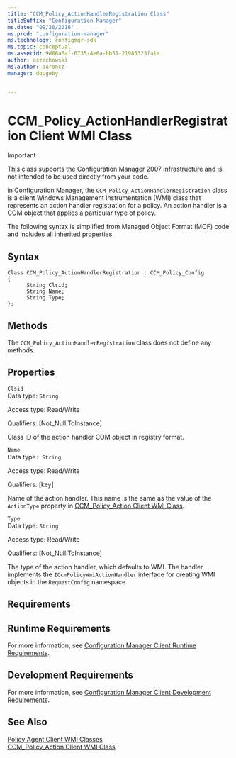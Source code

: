```yaml
---
title: "CCM_Policy_ActionHandlerRegistration Class"
titleSuffix: "Configuration Manager"
ms.date: "09/20/2016"
ms.prod: "configuration-manager"
ms.technology: configmgr-sdk
ms.topic: conceptual
ms.assetid: 9d86a6af-6735-4e6a-bb51-21985323fa1a
author: aczechowski
ms.author: aaroncz
manager: dougeby


---
```

# CCM_Policy_ActionHandlerRegistration Client WMI Class
> [!IMPORTANT]
>  This class supports the Configuration Manager 2007 infrastructure and is not intended to be used directly from your code.  

 in Configuration Manager, the `CCM_Policy_ActionHandlerRegistration` class is a client Windows Management Instrumentation (WMI) class that represents an action handler registration for a policy. An action handler is a COM object that applies a particular type of policy.  

 The following syntax is simplified from Managed Object Format (MOF) code and includes all inherited properties.  

## Syntax  

```  
Class CCM_Policy_ActionHandlerRegistration : CCM_Policy_Config  
{  
      String Clsid;  
      String Name;  
      String Type;  
};  
```  

## Methods  
 The `CCM_Policy_ActionHandlerRegistration` class does not define any methods.  

## Properties  
 `Clsid`  
 Data type: `String`  

 Access type: Read/Write  

 Qualifiers: [Not_Null:ToInstance]  

 Class ID of the action handler COM object in registry format.  

 `Name`  
 Data type`: String`  

 Access type: Read/Write  

 Qualifiers: [key]  

 Name of the action handler. This name is the same as the value of the `ActionType` property in [CCM_Policy_Action Client WMI Class](../../../../../develop/reference/core/clients/client-classes/ccm_policy_action-client-wmi-class.md).  

 `Type`  
 Data type: `String`  

 Access type: Read/Write  

 Qualifiers: [Not_Null:ToInstance]  

 The type of the action handler, which defaults to WMI. The handler implements the `ICcmPolicyWmiActionHandler` interface for creating WMI objects in the `RequestConfig` namespace.  

## Requirements  

## Runtime Requirements  
 For more information, see [Configuration Manager Client Runtime Requirements](../../../../../develop/core/reqs/client-runtime-requirements.md).  

## Development Requirements  
 For more information, see [Configuration Manager Client Development Requirements](../../../../../develop/core/reqs/client-development-requirements.md).  

## See Also  
 [Policy Agent Client WMI Classes](../../../../../develop/reference/core/clients/client-classes/policy-agent-client-wmi-classes.md)   
 [CCM_Policy_Action Client WMI Class](../../../../../develop/reference/core/clients/client-classes/ccm_policy_action-client-wmi-class.md)
